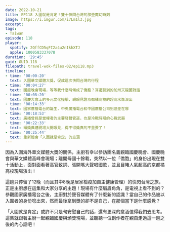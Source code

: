 ```yaml
---
date: 2022-10-21
title: EP118 入圍就是肯定！雙十快閃台灣的那些魔幻時刻
image: https://i.imgur.com/i7Lm1l3.jpg
excerpt: 
tags:
- Taiwan
episode: 118
player:
  spotify: 2QffCD5qFI2a4u2nIkhXTJ
  apple: 1000583337078
duration: '29:45'
guid: GUID-118
filepath: travel-wok-files-02/ep118.mp3
timeline:
- time: '00:00:20'
  text: 入圍華文媒體大獎，促成這次快閃台灣的行程
- time: '00:04:27'
  text: 國慶晚會現場，等等我什麼時候成了僑胞？耳邊聽到的加州天龍國對話
- time: '00:08:20'
  text: 國慶大會上的多元文化撞擊，親眼見證京都橘高校的超高水準演出
- time: '00:14:33'
  text: 國家廣播電台的誕生，中央廣播電台和中國廣播公司到底差在哪
- time: '00:18:53'
  text: 廣播曾經是當權者的主要發聲管道，也是冷戰時期的心戰武器
- time: '00:22:33'
  text: 頒獎典禮現場大開眼見，得不得獎真的不重要了！
- time: '00:25:44'
  text: 重新體會「入圍就是肯定」的意涵
---
```

因為入圍海外華文媒體大獎的關係，主廚有幸以參訪團名義親臨國慶晚會、國慶晚會與華文媒體高峰會現場；離開母國十餘載，突然以一位「僑胞」的身份出現在雙十活動上，面對面看著高官致詞、張開嘴大聲唱國歌，並且目睹人氣超高的京都橘高校現場演出！

這趟只停留了12晚（而且其中8晚是居家檢疫加自主健康管理）的快閃台灣之旅，正是主廚想在這集和大家分享的主題！現場有什麼眉眉角角，是電視上看不到的？參觀國家廣播電台之後，主廚對於聲音媒體有了什麼新的認識？當自己的作品被以入圍者的身份唸出來，然而最後拿到獎的卻不是自己，在那個當下是什麼感覺？

「入圍就是肯定」或許不只是句安慰自己的話，還有更深的意涵值得我們去思考。這集就跟著主廚一起親臨國慶與頒獎現場，並聽聽一位創作者在親自走過這一趟之後的內心話吧！
